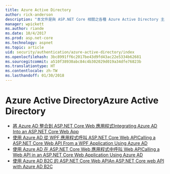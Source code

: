 ```yaml
---
title: Azure Active Directory
author: rick-anderson
description: "本文件是與 ASP.NET Core 相關之各種 Azure Active Directory 主題的目錄。"
manager: wpickett
ms.author: riande
ms.date: 10/4/2017
ms.prod: asp.net-core
ms.technology: aspnet
ms.topic: article
uid: security/authentication/azure-active-directory/index
ms.openlocfilehash: 3bc8991ff6c2017be43d9fd43ac22e5334b62681
ms.sourcegitcommit: a510f38930abc84c4b302029d019a34dfe76823b
ms.translationtype: HT
ms.contentlocale: zh-TW
ms.lasthandoff: 01/30/2018
---
```

# <a name="azure-active-directory"></a><span data-ttu-id="0d441-103">Azure Active Directory</span><span class="sxs-lookup"><span data-stu-id="0d441-103">Azure Active Directory</span></span>

* [<span data-ttu-id="0d441-104">將 Azure AD 整合到 ASP.NET Core Web 應用程式</span><span class="sxs-lookup"><span data-stu-id="0d441-104">Integrating Azure AD Into an ASP.NET Core Web App</span></span>](https://azure.microsoft.com/documentation/samples/active-directory-dotnet-webapp-openidconnect-aspnetcore/)
* [<span data-ttu-id="0d441-105">使用 Azure AD 從 WPF 應用程式呼叫 ASP.NET Core Web API</span><span class="sxs-lookup"><span data-stu-id="0d441-105">Calling a ASP.NET Core Web API From a WPF Application Using Azure AD</span></span>](https://azure.microsoft.com/documentation/samples/active-directory-dotnet-native-aspnetcore/)
* [<span data-ttu-id="0d441-106">使用 Azure AD 在 ASP.NET Core Web 應用程式中呼叫 Web API</span><span class="sxs-lookup"><span data-stu-id="0d441-106">Calling a Web API in an ASP.NET Core Web Application Using Azure AD</span></span>](https://azure.microsoft.com/documentation/samples/active-directory-dotnet-webapp-webapi-openidconnect-aspnetcore/)
* [<span data-ttu-id="0d441-107">使用 Azure AD B2C 的 ASP.NET Core Web API</span><span class="sxs-lookup"><span data-stu-id="0d441-107">An ASP.NET Core web API with Azure AD B2C</span></span>](https://azure.microsoft.com/resources/samples/active-directory-b2c-dotnetcore-webapi/)

